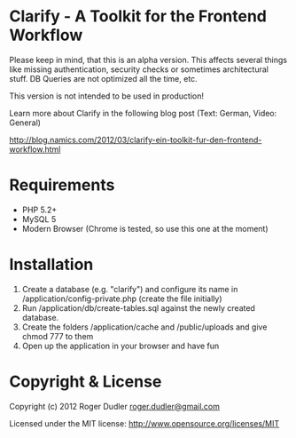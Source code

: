 # Clarify - A Toolkit for the Frontend Workflow

Please keep in mind, that this is an alpha version. This affects several things
like missing authentication, security checks or sometimes architectural stuff.
DB Queries are not optimized all the time, etc.

This version is not intended to be used in production!

Learn more about Clarify in the following blog post (Text: German, Video: General)

http://blog.namics.com/2012/03/clarify-ein-toolkit-fur-den-frontend-workflow.html

# Requirements

* PHP 5.2+
* MySQL 5
* Modern Browser (Chrome is tested, so use this one at the moment)

# Installation

1. Create a database (e.g. "clarify") and configure its name in /application/config-private.php (create the file initially)
2. Run /application/db/create-tables.sql against the newly created database.
3. Create the folders /application/cache and /public/uploads and give chmod 777 to them
4. Open up the application in your browser and have fun

# Copyright & License

Copyright (c) 2012 Roger Dudler <roger.dudler@gmail.com>

Licensed under the MIT license:
http://www.opensource.org/licenses/MIT